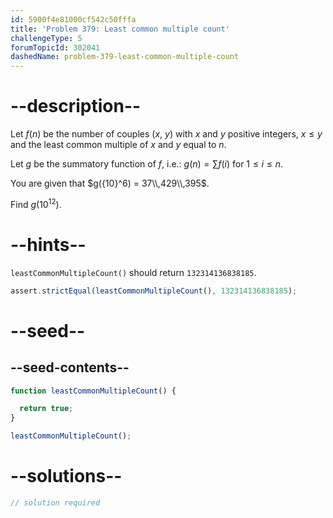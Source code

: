 ```yaml
---
id: 5900f4e81000cf542c50fffa
title: 'Problem 379: Least common multiple count'
challengeType: 5
forumTopicId: 302041
dashedName: problem-379-least-common-multiple-count
---
```


# --description--

Let $f(n)$ be the number of couples ($x$, $y$) with $x$ and $y$ positive integers, $x ≤ y$ and the least common multiple of $x$ and $y$ equal to $n$.

Let $g$ be the summatory function of $f$, i.e.: $g(n) = \sum f(i)$ for $1 ≤ i ≤ n$.

You are given that $g({10}^6) = 37\\,429\\,395$.

Find $g({10}^{12})$.

# --hints--

`leastCommonMultipleCount()` should return `132314136838185`.

```js
assert.strictEqual(leastCommonMultipleCount(), 132314136838185);
```

# --seed--

## --seed-contents--

```js
function leastCommonMultipleCount() {

  return true;
}

leastCommonMultipleCount();
```

# --solutions--

```js
// solution required
```
